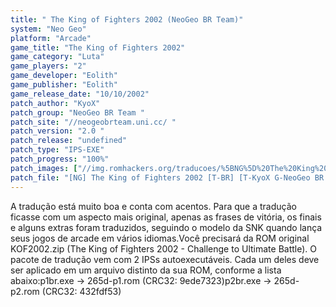 ```yaml
---
title: " The King of Fighters 2002 (NeoGeo BR Team)"
system: "Neo Geo"
platform: "Arcade"
game_title: "The King of Fighters 2002"
game_category: "Luta"
game_players: "2"
game_developer: "Eolith"
game_publisher: "Eolith"
game_release_date: "10/10/2002"
patch_author: "KyoX"
patch_group: "NeoGeo BR Team "
patch_site: "//neogeobrteam.uni.cc/ "
patch_version: "2.0 "
patch_release: "undefined"
patch_type: "IPS-EXE"
patch_progress: "100%"
patch_images: ["//img.romhackers.org/traducoes/%5BNG%5D%20The%20King%20of%20Fighters%202002%20-%20NGBRT%20-%20Logo.png","//img.romhackers.org/traducoes/%5BNG%5D%20The%20King%20of%20Fighters%202002%20-%20NGBRT%20-%201.png","//img.romhackers.org/traducoes/%5BNG%5D%20The%20King%20of%20Fighters%202002%20-%20NGBRT%20-%202.png"]
patch_file: "[NG] The King of Fighters 2002 [T-BR] [T-KyoX G-NeoGeo BR Team] [V-2.0 P-100% A-2005].zip"
---
```

A tradução está muito boa e conta com acentos. Para que a tradução ficasse com um aspecto mais original, apenas as frases de vitória, os finais e alguns extras foram traduzidos, seguindo o modelo da SNK quando lança seus jogos de arcade em vários idiomas.Você precisará da ROM original KOF2002.zip (The King of Fighters 2002 - Challenge to Ultimate Battle). O pacote de tradução vem com 2 IPSs autoexecutáveis. Cada um deles deve ser aplicado em um arquivo distinto da sua ROM, conforme a lista abaixo:p1br.exe -> 265d-p1.rom (CRC32: 9ede7323)p2br.exe -> 265d-p2.rom (CRC32: 432fdf53)